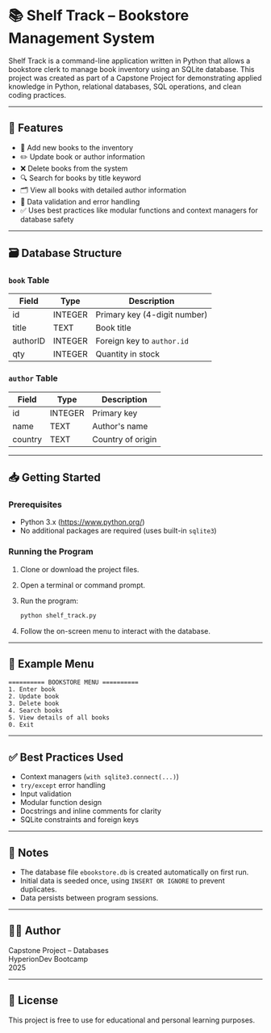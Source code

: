 # 📚 Shelf Track – Bookstore Management System

Shelf Track is a command-line application written in Python that allows a bookstore clerk to manage book inventory using an SQLite database. This project was created as part of a Capstone Project for demonstrating applied knowledge in Python, relational databases, SQL operations, and clean coding practices.

---

## 🔧 Features

- 📘 Add new books to the inventory
- ✏️ Update book or author information
- ❌ Delete books from the system
- 🔍 Search for books by title keyword
- 🗂️ View all books with detailed author information
- 🧠 Data validation and error handling
- ✅ Uses best practices like modular functions and context managers for database safety

---

## 🗃️ Database Structure

### `book` Table

| Field     | Type     | Description                  |
|-----------|----------|------------------------------|
| id        | INTEGER  | Primary key (4-digit number) |
| title     | TEXT     | Book title                   |
| authorID  | INTEGER  | Foreign key to `author.id`   |
| qty       | INTEGER  | Quantity in stock            |

### `author` Table

| Field     | Type     | Description              |
|-----------|----------|--------------------------|
| id        | INTEGER  | Primary key              |
| name      | TEXT     | Author's name            |
| country   | TEXT     | Country of origin        |

---

## 📥 Getting Started

### Prerequisites

- Python 3.x (https://www.python.org/)
- No additional packages are required (uses built-in `sqlite3`)

### Running the Program

1. Clone or download the project files.
2. Open a terminal or command prompt.
3. Run the program:
   ```bash
   python shelf_track.py
   ```

4. Follow the on-screen menu to interact with the database.

---

## 📑 Example Menu

```
========== BOOKSTORE MENU ==========
1. Enter book
2. Update book
3. Delete book
4. Search books
5. View details of all books
0. Exit
```

---

## ✅ Best Practices Used

- Context managers (`with sqlite3.connect(...)`)
- `try/except` error handling
- Input validation
- Modular function design
- Docstrings and inline comments for clarity
- SQLite constraints and foreign keys

---

## 📌 Notes

- The database file `ebookstore.db` is created automatically on first run.
- Initial data is seeded once, using `INSERT OR IGNORE` to prevent duplicates.
- Data persists between program sessions.

---

## 🧑‍💻 Author

Capstone Project – Databases  
HyperionDev Bootcamp  
2025

---

## 📝 License

This project is free to use for educational and personal learning purposes.

